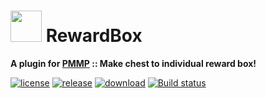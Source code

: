 # <img src="https://rawgit.com/PresentKim/SVG-files/master/plugin-icons/rewardbox.svg" height="50" width="50"> RewardBox  
__A plugin for [PMMP](https://pmmp.io) :: Make chest to individual reward box!__  
  
[![license](https://img.shields.io/github/license/organization/RewardBox-PMMP.svg?label=License)](LICENSE)
[![release](https://img.shields.io/github/release/organization/RewardBox-PMMP.svg?label=Release)](../../releases/latest)
[![download](https://img.shields.io/github/downloads/organization/RewardBox-PMMP/total.svg?label=Download)](../../releases/latest)
[![Build status](https://ci.appveyor.com/api/projects/status/h050njwh4w9aals9/branch/master?svg=true)](https://ci.appveyor.com/project/PresentKim/rewardbox-pmmp/branch/master)
